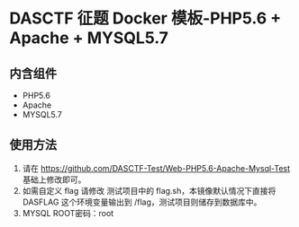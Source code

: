 # DASCTF 征题 Docker 模板-PHP5.6 + Apache + MYSQL5.7
## 内含组件
- PHP5.6
- Apache
- MYSQL5.7

## 使用方法
1. 请在 https://github.com/DASCTF-Test/Web-PHP5.6-Apache-Mysql-Test  基础上修改即可。
2. 如需自定义 flag 请修改 测试项目中的 flag.sh，本镜像默认情况下直接将 DASFLAG 这个环境变量输出到 /flag，测试项目则储存到数据库中。
3. MYSQL ROOT密码：root
